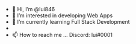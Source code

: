 - 👋 Hi, I’m @lui846
- 👀 I’m interested in developing Web Apps
- 🌱 I’m currently learning Full Stack Development
- 
- 📫 How to reach me ... Discord: lui#0001

<!---
lui846/lui846 is a ✨ special ✨ repository because its `README.md` (this file) appears on your GitHub profile.
You can click the Preview link to take a look at your changes.
--->

